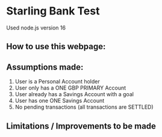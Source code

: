 # Starling Bank Test

Used node.js version 16

## How to use this webpage:

## Assumptions made:

1. User is a Personal Account holder
2. User only has a ONE GBP PRIMARY Account
3. User already has a Savings Account with a goal
4. User has one ONE Savings Account
5. No pending transactions (all transactions are SETTLED)

## Limitations / Improvements to be made
